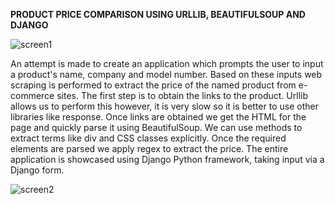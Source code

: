 
**PRODUCT PRICE COMPARISON USING URLLIB, BEAUTIFULSOUP AND DJANGO**

![screen1](https://user-images.githubusercontent.com/41965125/70607794-1af73e00-1c25-11ea-878b-c5c29f6494a9.png)

An attempt is made to create an application which prompts the user to input a product's name, company and model number. Based on these
inputs web scraping is performed to extract the price of the named product from e-commerce sites. 
The first step is to obtain the links to the product. Urllib allows us to perform this however, it is very slow so it is better to use other
libraries like response. Once links are obtained we get the HTML for the page and quickly parse it using BeautifulSoup. We can use methods 
to extract terms like div and CSS classes explicitly. Once the required elements are parsed we apply regex to extract the price. 
The entire application is showcased using Django Python framework, taking input via a Django form.

![screen2](https://user-images.githubusercontent.com/41965125/70607834-2c404a80-1c25-11ea-812a-3518c224f804.png)
